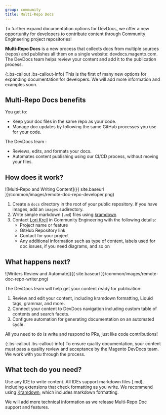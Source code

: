 ```yaml
---
group: community
title: Multi-Repo Docs
---
```


To further expand documentation options for DevDocs, we offer a new opportunity for developers to contribute content through Community Engineering project repositories!

**Multi-Repo Docs** is a new process that collects docs from multiple sources (repos) and publishes all them on a single website: devdocs.magento.com. The DevDocs team helps review your content and add it to the publication process.

{:.bs-callout .bs-callout-info}
This is the first of many new options for expanding documentation for developers. We will add more information and examples soon.

## Multi-Repo Docs benefits

You get to:

- Keep your doc files in the same repo as your code.
- Manage doc updates by following the same GitHub processes you use for your code.

The DevDocs team :

- Reviews, edits, and formats your docs.
- Automates content publishing using our CI/CD process, without moving your files.


## How does it work?

![Multi-Repo and Writing Content]({{ site.baseurl }}/common/images/remote-doc-repo-developer.png)

1. Create a `docs` directory in the root of your public repository. If you have images, add an `images` sudirectory.
1. Write simple markdown (`.md`) files using [kramdown](https://kramdown.gettalong.org/syntax.html).
1. Contact [Lori Krell](mailto:lkrell@adobe.com) in Community Engineering with the following details:
    - Project name or feature
    - GitHub Repository link
    - Contact for your project
    - Any additional information such as type of content, labels used for doc issues, if you need diagrams, and so on

## What happens next?

![Writers Review and Automate]({{ site.baseurl }}/common/images/remote-doc-repo-writer.png)

The DevDocs team will help get your content ready for publication:

1. Review and edit your content, including kramdown formatting, Liquid tags, grammar, and more.
1. Connect your content to DevDocs navigation including custom table of contents and search facets.
1. Configure automation for generating documentation on an automated cycle.

All you need to do is write and respond to PRs, just like code contributions!

{:.bs-callout .bs-callout-info}
To ensure quality documentation, your content must pass a quality review and acceptance by the Magento DevDocs team. We work with you through the process.

## What tech do you need?

Use any IDE to write content. All IDEs support markdown files (.md), including extensions that check formatting as you write. We recommend using [Kramdown](https://kramdown.gettalong.org/syntax.html), which includes markdown formatting.


We will add more technical information as we release Multi-Repo Doc support and features.